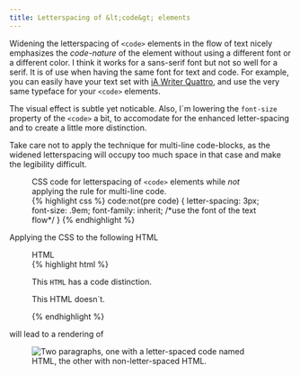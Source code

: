 ```yaml
---
title: Letterspacing of &lt;code&gt; elements
---
```

Widening the letterspacing of `<code>` elements in the flow of text nicely emphasizes the *code-nature* of the element without using a different font or a different color. I think it works for a sans-serif font but not so well for a serif. It is of use when having the same font for text and code. For example, you can easily have your text set with [iA Writer Quattro](https://ia.net/writer/blog/a-typographic-christmas), and use the very same typeface for your `<code>` elements. 

The visual effect is subtle yet noticable. Also, I´m lowering the `font-size` property of the `<code>` a bit, to accomodate for the enhanced letter-spacing and to create a little more distinction.

Take care not to apply the technique for multi-line code-blocks, as the widened letterspacing will occupy too much space in that case and make the legibility difficult. 

<figure>
<figcaption>CSS code for letterspacing of <code>&lt;code&gt;</code> elements while <em>not</em> applying the rule for multi-line code.</figcaption>
{% highlight css %}
code:not(pre code) {
	letter-spacing: 3px;
	font-size: .9em;
	font-family: inherit; /*use the font of the text flow*/
	}
{% endhighlight %}
</figure>

Applying the CSS to the following HTML

<figure>
<figcaption>HTML</figcaption>
{% highlight html %}
<p>This <code>HTML</code> has a code distinction.</p>
<p>This HTML doesn´t.</p>
{% endhighlight %}
</figure>

will lead to a rendering of

<figure>
<img src="/img/letterspacing-code.jpg" alt="Two paragraphs, one with a letter-spaced code named HTML, the other with non-letter-spaced HTML.">
</figure>
